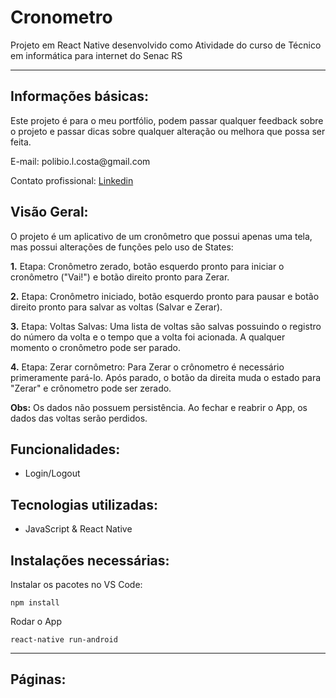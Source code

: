 # Cronometro

Projeto em React Native desenvolvido como Atividade do curso de Técnico em informática para internet do Senac RS 

<hr>

## Informações básicas:

<p>Este projeto é para o meu portfólio, podem passar qualquer feedback sobre o projeto e passar dicas sobre qualquer alteração ou melhora que possa ser feita.</p>

<p>E-mail: polibio.l.costa@gmail.com</p>

<p>Contato profissional: <a href="https://www.linkedin.com/in/polibio-lins/">Linkedin</a></p>

## Visão Geral:

<p>O projeto é um aplicativo de um cronômetro que possui apenas uma tela, mas possui alterações de funções pelo uso de States:<p>
  
**1.** Etapa: Cronômetro zerado, botão esquerdo pronto para iniciar o cronômetro ("Vai!") e botão direito pronto para Zerar.

**2.** Etapa: Cronômetro iniciado, botão esquerdo pronto para pausar e botão direito pronto para salvar as voltas (Salvar e Zerar). 

**3.** Etapa: Voltas Salvas: Uma lista de voltas são salvas possuindo o registro do número da volta e o tempo que a volta foi acionada. A qualquer momento o cronômetro pode ser parado.

**4.** Etapa: Zerar cornômetro: Para Zerar o crônometro é necessário primeramente pará-lo. Após parado, o botão da direita muda o estado para "Zerar" e crônometro pode ser zerado.

**Obs:** Os dados não possuem persistência. Ao fechar e reabrir o App, os dados das voltas serão perdidos.


## Funcionalidades:

+ Login/Logout

## Tecnologias utilizadas:

+ JavaScript & React Native


## Instalações necessárias:

<p>Instalar os pacotes no VS Code:</p>

<pre><code>npm install</code></pre>

<p>Rodar o App</p>

<pre><code>react-native run-android</code></pre>


<hr>

## Páginas:
